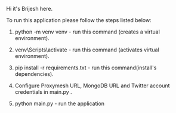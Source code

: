 Hi it's Brijesh here.

To run this application please follow the steps listed below: 

1. python -m venv venv - run this command (creates a virtual environment).

2. venv\Scripts\activate -  run this command (activates virtual environment).

3. pip install -r requirements.txt -  run this command(install's dependencies).

4. Configure Proxymesh URL, MongoDB URL and Twitter account credentials in main.py .

5. python main.py - run the application